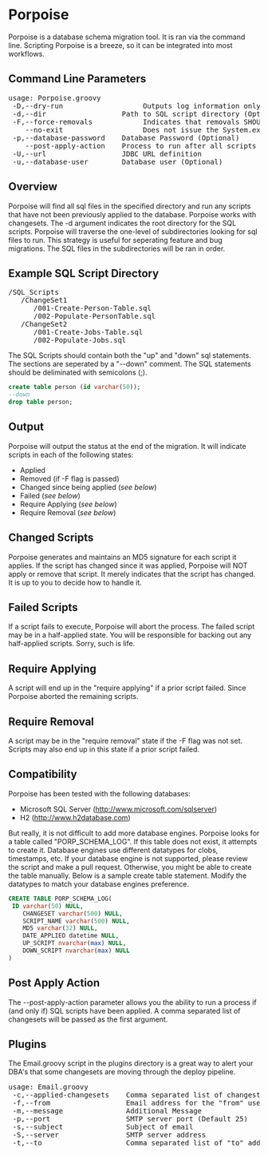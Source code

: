 Porpoise
========

Porpoise is a database schema migration tool. It is ran via the command line. Scripting Porpoise is a breeze, 
so it can be integrated into most workflows.

Command Line Parameters
-----------------------

<pre>
usage: Porpoise.groovy
 -D,--dry-run                   Outputs log information only. Does not run sql scripts
 -d,--dir <arg>                 Path to SQL script directory (Optional. Defaults to startup-directory)
 -F,--force-removals            Indicates that removals SHOULD run. Otherwise, script removals are only noted.
    --no-exit                   Does not issue the System.exit command. Useful when embedding porpoise inside applications
 -p,--database-password <arg>   Database Password (Optional)
    --post-apply-action <arg>   Process to run after all scripts have been applied. WILL ONLY RUN IF NEW "UP" SCRIPTS HAVE BEEN APPLIED"
 -U,--url <arg>                 JDBC URL definition
 -u,--database-user <arg>       Database user (Optional)
</pre>

Overview
--------

Porpoise will find all sql files in the specified directory and run any scripts that have not been previously applied to the database.
Porpoise works with changesets. The -d argument indicates the root directory for the SQL scripts. Porpoise will
traverse the one-level of subdirectories looking for sql files to run. This strategy is useful for seperating feature
and bug migrations. The SQL files in the subdirectories will be ran in order.

Example SQL Script Directory
----------------------------

<pre>
/SQL_Scripts
   /ChangeSet1
      /001-Create-Person-Table.sql
      /002-Populate-PersonTable.sql
   /ChangeSet2
      /001-Create-Jobs-Table.sql
      /002-Populate-Jobs.sql
</pre>

The SQL Scripts should contain both the "up" and "down" sql statements. The sections are seperated by a "--down" comment.
The SQL statements should be deliminated with semicolons (;).
```sql
create table person (id varchar(50));
--down
drop table person;
```

Output
------
Porpoise will output the status at the end of the migration. It will indicate scripts in each of the following states:
* Applied
* Removed (if -F flag is passed)
* Changed since being applied (<em>see below</em>)
* Failed (<em>see below</em>)
* Require Applying (<em>see below</em>)
* Require Removal (<em>see below</em>)

Changed Scripts
---------------
Porpoise generates and maintains an MD5 signature for each script it applies. If the script has changed since it was
applied, Porpoise will NOT apply or remove that script. It merely indicates that the script has changed. It is up to 
you to decide how to handle it.

Failed Scripts
--------------
If a script fails to execute, Porpoise will abort the process. The failed script may be in a half-applied state.
You will be responsible for backing out any half-applied scripts. Sorry, such is life.

Require Applying
----------------
A script will end up in the "require applying" if a prior script failed. Since Porpoise aborted the remaining scripts.

Require Removal
---------------
A script may be in the "require removal" state if the -F flag was not set. Scripts may also end up in this state
if a prior script failed.

Compatibility
-------------
Porpoise has been tested with the following databases:
* Microsoft SQL Server (http://www.microsoft.com/sqlserver)
* H2 (http://www.h2database.com)

But really, it is not difficult to add more database engines. Porpoise looks for a table called "PORP_SCHEMA_LOG". 
If this table does not exist, it attempts to create it. Database engines use different datatypes for clobs,
timestamps, etc. If your database engine is not supported, please review the script and make a pull request. Otherwise,
you might be able to create the table manually. Below is a sample create table statement. Modify the datatypes to match
your database engines preference.
```sql
CREATE TABLE PORP_SCHEMA_LOG(
 ID varchar(50) NULL,
	CHANGESET varchar(500) NULL,
	SCRIPT_NAME varchar(500) NULL,
	MD5 varchar(32) NULL,
	DATE_APPLIED datetime NULL,
	UP_SCRIPT nvarchar(max) NULL,
	DOWN_SCRIPT nvarchar(max) NULL
)
```

Post Apply Action
-----------------
The --post-apply-action parameter allows you the ability to run a process if (and only if) SQL scripts have been applied.
A comma separated list of changesets will be passed as the first argument.

Plugins
-------
The Email.groovy script in the plugins directory is a great way to alert your DBA's that some changesets are moving through the deploy pipeline.
<pre>
usage: Email.groovy
 -c,--applied-changesets <arg>   Comma separated list of changests
 -f,--from <arg>                 Email address for the "from" user
 -m,--message <arg>              Additional Message
 -p,--port <arg>                 SMTP server port (Default 25)
 -s,--subject <arg>              Subject of email
 -S,--server <arg>               SMTP server address
 -t,--to <arg>                   Comma separated list of "to" addresses
</pre>
